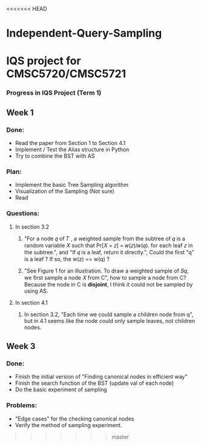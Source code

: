 <<<<<<< HEAD
# Independent-Query-Sampling
IQS project for CMSC5720/CMSC5721
=======
### Progress in IQS Project (Term 1)

## Week 1

### Done:
- Read the paper from Section 1 to Section 4.1
- Implement / Test the Alias structure in Python
- Try to combine the BST with AS

### Plan:
- Implement the basic Tree Sampling algorithm
- Visualization of the Sampling (Not sure)
- Read

### Questions:
1. In section 3.2
   1. "For a node 𝑞 of 𝑇 , a weighted sample from the subtree of
𝑞 is a random variable 𝑋 such that Pr[𝑋 = 𝑧] = 𝑤(𝑧)/𝑤(𝑞). for each leaf 𝑧 in the subtree.", and "If 𝑞 is a leaf, return it directly.", 
Could the first "q" is a leaf ? If so, the w(z) == w(q) ?

   2. "See Figure 1 for an illustration. To draw a weighted sample of
𝑆𝑞, we first sample a node 𝑋 from C", how to sample a node from C? Because the node in C is **disjoint**, I think it could not be sampled by using AS.


2. In section 4.1
   1. In section 3.2, "Each time we could sample a children node from q", but in 4.1 seems like the node could only sample leaves, not children nodes.


## Week 3

### Done: 
- Finish the initial version of "Finding canonical nodes in efficient way"
- Finish the search function of the BST (update val of each node)
- Do the basic experiment of sampling

### Problems:
- "Edge cases" for the checking canonical nodes
- Verify the method of sampling experiment.
>>>>>>> master
